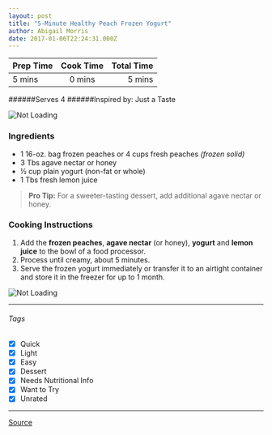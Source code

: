```yaml
---
layout: post
title: "5-Minute Healthy Peach Frozen Yogurt"
author: Abigail Morris
date: 2017-01-06T22:24:31.000Z
---
```


| Prep Time  | Cook Time    | Total Time  |
| ---------- |:------------:| -----------:|
| 5 mins    | 0 mins      | 5 mins     |


######Serves 4
######Inspired by: Just a Taste

![Not Loading](http://i.imgur.com/dCgsrKil.png)

### Ingredients

* 1 16-oz. bag frozen peaches or 4 cups fresh peaches *(frozen solid)*
* 3 Tbs agave nectar or honey
* ½ cup plain yogurt (non-fat or whole)
* 1 Tbs fresh lemon juice

> **Pro Tip:** For a sweeter-tasting dessert, add additional agave nectar or honey.

### Cooking Instructions

1. Add the **frozen peaches**, **agave nectar** (or honey), **yogurt** and **lemon juice** to the bowl of a food processor.
2. Process until creamy, about 5 minutes.
3. Serve the frozen yogurt immediately or transfer it to an airtight container and store it in the freezer for up to 1 month.

![Not Loading](http://i.imgur.com/GNn7Vgrm.png)

---

###### Tags
- [x] Quick
- [x] Light
- [x] Easy
- [x] Dessert
- [x] Needs Nutritional Info
- [x] Want to Try
- [x] Unrated

---

[Source](http://www.justataste.com/2013/08/healthy-easy-peach-frozen-yogurt-recipe/)
